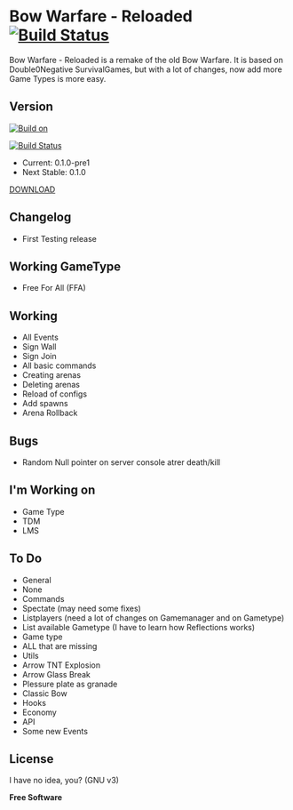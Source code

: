 Bow Warfare - Reloaded [![Build Status](https://hitech95.ci.cloudbees.com/buildStatus/icon?job=BowWarfare)](https://hitech95.ci.cloudbees.com/job/BowWarfare/it.kytech$bowwarfare/)
=========

Bow Warfare - Reloaded is a remake of the old Bow Warfare.
It is based on Double0Negative SurvivalGames, but with a lot of changes, now add more Game Types is more easy.

Version
----
[![Build on](http://www.cloudbees.com/sites/default/files/Button-Powered-by-CB.png)](http://www.cloudbees.com/foss/index.cb)

[![Build Status](https://hitech95.ci.cloudbees.com/buildStatus/icon?job=BowWarfare)](https://hitech95.ci.cloudbees.com/job/BowWarfare/it.kytech$bowwarfare/)

 - Current: 0.1.0-pre1
 - Next Stable: 0.1.0

 [DOWNLOAD](https://hitech95.ci.cloudbees.com/job/BowWarfare/it.kytech$bowwarfare/)

Changelog
----
 - First Testing release
 
Working GameType
----
 - Free For All (FFA)

Working
----
 - All Events
 - Sign Wall
 - Sign Join
 - All basic commands
 - Creating arenas
 - Deleting arenas
 - Reload of configs
 - Add spawns
 - Arena Rollback

Bugs
----
 - Random Null pointer on server console atrer death/kill 

I'm Working on
----
 - Game Type
  - TDM
  - LMS

To Do
----
 - General
  - None
 - Commands
  - Spectate (may need some fixes)
  - Listplayers (need a lot of changes on Gamemanager and on Gametype)
  - List available Gametype (I have to learn how Reflections works)
 - Game type
  - ALL that are missing
 - Utils
  - Arrow TNT Explosion
  - Arrow Glass Break
  - Plessure plate as granade
  - Classic Bow
 - Hooks
  - Economy
 - API
  - Some new Events

License
----

I have no idea, you? (GNU v3)

**Free Software**